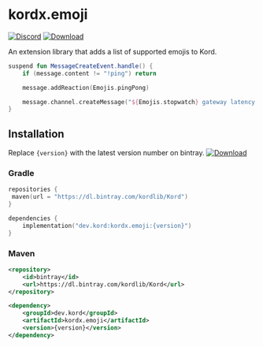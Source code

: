 # kordx.emoji

[![Discord](https://img.shields.io/discord/556525343595298817.svg?color=&label=Kord&logo=discord&style=for-the-badge)](https://discord.gg/6jcx5ev)
[ ![Download](https://img.shields.io/bintray/v/kordlib/Kord/kordx.emoji?color=&style=for-the-badge) ](https://bintray.com/kordlib/Kord/kordx.emoji/_latestVersion)

An extension library that adds a list of supported emojis to Kord.

```kotlin
suspend fun MessageCreateEvent.handle() {
    if (message.content != "!ping") return

    message.addReaction(Emojis.pingPong)

    message.channel.createMessage("${Emojis.stopwatch} gateway latency is:${kord.gateway.ping.toLongMilliseconds()} ms")
}
```

## Installation

Replace `{version}` with the latest version number on bintray. [ ![Download](https://img.shields.io/bintray/v/kordlib/Kord/kordx.emoji?color=&style=for-the-badge) ](https://bintray.com/kordlib/Kord/kordx.emoji/_latestVersion)

### Gradle

```kotlin
repositories {
 maven(url = "https://dl.bintray.com/kordlib/Kord")
}
```

```kotlin
dependencies {
    implementation("dev.kord:kordx.emoji:{version}")
}
```

### Maven

```xml
<repository>
    <id>bintray</id>
    <url>https://dl.bintray.com/kordlib/Kord</url>
</repository>
```

```xml
<dependency>
    <groupId>dev.kord</groupId>
    <artifactId>kordx.emoji</artifactId>
    <version>{version}</version>
</dependency>
```
